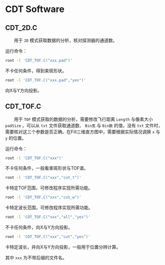 # CDT Software
## CDT_2D.C
&emsp;&emsp;用于 `2D` 模式获取数据的分析，核对探测器的通道数。

运行命令：
```bash
root -l 'CDT_TOF.C("xxx.pad")'
```
不卡任何条件，得到束斑形状。
```bash
root -l 'CDT_TOF.C("xxx.pad","yes")'
```
向X与Y方向投影。
## CDT_TOF.C
&emsp;&emsp;用于 `TOF` 模式获取的数据的分析，需要修改飞行距离 `Length` 与像素大小 `padSize` ，可以从 `txt` 文件获取通道数、 `Bin宽` 与 `Bin数` 的值，没有 `txt` 文件时，需要核对这三个参数是否正确。在Fill三维直方图中，需要根据实际情况调换 `x` 与 `y` 的位置。

运行命令：
```bash
root -l 'CDT_TOF.C("xxx")'
```
不卡任何条件，一般看束斑形状与TOF谱。
```bash
root -l 'CDT_TOF.C("xxx","cut_t")'
```
卡特定TOF范围，可修改程序实现所需功能。
```bash
root -l 'CDT_TOF.C("xxx","cut_w")'
```
卡特定波长范围，可修改程序实现所需功能。
```bash
root -l 'CDT_TOF.C("xxx","all","yes")'
```
不卡任何条件，向X与Y方向投影。
```bash
root -l 'CDT_TOF.C("xxx","cut","yes")'
```
卡特定波长，并向X与Y方向投影，一般用于位置分辨计算。

其中 `xxx` 为不带后缀的文件名。